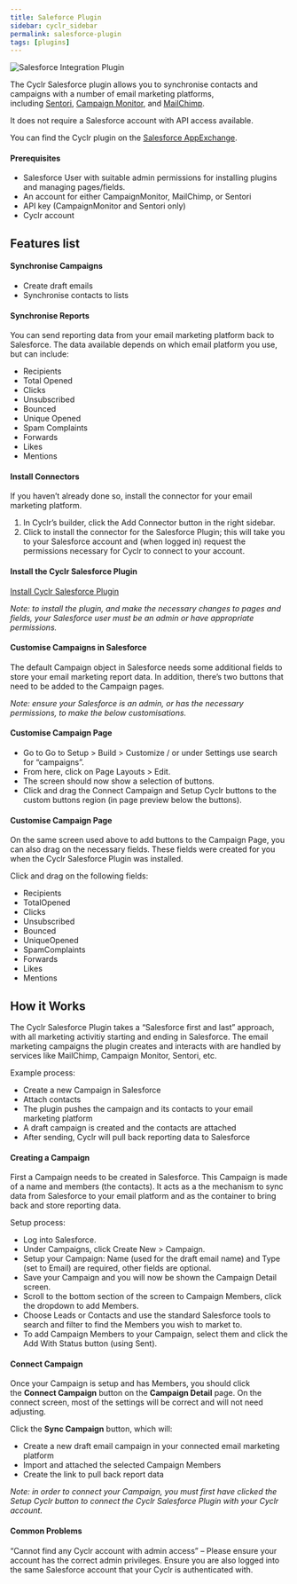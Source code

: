 ```yaml
---
title: Saleforce Plugin
sidebar: cyclr_sidebar
permalink: salesforce-plugin
tags: [plugins]
---
```


![Salesforce Integration Plugin](https://cyclr.com/wp-content/uploads/2017/10/Salesforce.png)

The Cyclr Salesforce plugin allows you to synchronise contacts and campaigns with a number of email marketing platforms, including [Sentori](http://sentoriapp.com/), [Campaign Monitor](http://campaignmonitor.com/), and [MailChimp](http://mailchimp.com/).

It does not require a Salesforce account with API access available.

You can find the Cyclr plugin on the [Salesforce AppExchange](https://appexchange.salesforce.com/listingDetail?listingId=a0N30000000q4YdEAI).

#### Prerequisites

*   Salesforce User with suitable admin permissions for installing plugins and managing pages/fields.
*   An account for either CampaignMonitor, MailChimp, or Sentori
*   API key (CampaignMonitor and Sentori only)
*   Cyclr account

Features list
-------------

#### Synchronise Campaigns

*   Create draft emails
*   Synchronise contacts to lists

#### Synchronise Reports

You can send reporting data from your email marketing platform back to Salesforce. The data available depends on which email platform you use, but can include:

*   Recipients
*   Total Opened
*   Clicks
*   Unsubscribed
*   Bounced
*   Unique Opened
*   Spam Complaints
*   Forwards
*   Likes
*   Mentions

#### Install Connectors

If you haven’t already done so, install the connector for your email marketing platform.

1.  In Cyclr’s builder, click the Add Connector button in the right sidebar.
2.  Click to install the connector for the Salesforce Plugin; this will take you to your Salesforce account and (when logged in) request the permissions necessary for Cyclr to connect to your account.

#### Install the Cyclr Salesforce Plugin

[Install Cyclr Salesforce Plugin](https://appexchange.salesforce.com/listingDetail?listingId=a0N30000000q4YdEAI)

_Note: to install the plugin, and make the necessary changes to pages and fields, your Salesforce user must be an admin or have appropriate permissions._

#### Customise Campaigns in Salesforce

The default Campaign object in Salesforce needs some additional fields to store your email marketing report data. In addition, there’s two buttons that need to be added to the Campaign pages.

_Note: ensure your Salesforce is an admin, or has the necessary permissions, to make the below customisations._

#### Customise Campaign Page

*   Go to Go to Setup > Build > Customize / or under Settings use search for “campaigns”.
*   From here, click on Page Layouts > Edit.
*   The screen should now show a selection of buttons.
*   Click and drag the Connect Campaign and Setup Cyclr buttons to the custom buttons region (in page preview below the buttons).

#### Customise Campaign Page

On the same screen used above to add buttons to the Campaign Page, you can also drag on the necessary fields. These fields were created for you when the Cyclr Salesforce Plugin was installed.

Click and drag on the following fields:

*   Recipients
*   TotalOpened
*   Clicks
*   Unsubscribed
*   Bounced
*   UniqueOpened
*   SpamComplaints
*   Forwards
*   Likes
*   Mentions

How it Works
------------

The Cyclr Salesforce Plugin takes a “Salesforce first and last” approach, with all marketing activitiy starting and ending in Salesforce. The email marketing campaigns the plugin creates and interacts with are handled by services like MailChimp, Campaign Monitor, Sentori, etc.

Example process:

*   Create a new Campaign in Salesforce
*   Attach contacts
*   The plugin pushes the campaign and its contacts to your email marketing platform
*   A draft campaign is created and the contacts are attached
*   After sending, Cyclr will pull back reporting data to Salesforce

#### Creating a Campaign

First a Campaign needs to be created in Salesforce. This Campaign is made of a name and members (the contacts). It acts as a the mechanism to sync data from Salesforce to your email platform and as the container to bring back and store reporting data.

Setup process:

*   Log into Salesforce.
*   Under Campaigns, click Create New > Campaign.
*   Setup your Campaign: Name (used for the draft email name) and Type (set to Email) are required, other fields are optional.
*   Save your Campaign and you will now be shown the Campaign Detail screen.
*   Scroll to the bottom section of the screen to Campaign Members, click the dropdown to add Members.
*   Choose Leads or Contacts and use the standard Salesforce tools to search and filter to find the Members you wish to market to.
*   To add Campaign Members to your Campaign, select them and click the Add With Status button (using Sent).

#### Connect Campaign

Once your Campaign is setup and has Members, you should click the **Connect Campaign** button on the **Campaign Detail** page. On the connect screen, most of the settings will be correct and will not need adjusting.

Click the **Sync Campaign** button, which will:

*   Create a new draft email campaign in your connected email marketing platform
*   Import and attached the selected Campaign Members
*   Create the link to pull back report data

_Note: in order to connect your Campaign, you must first have clicked the Setup Cyclr button to connect the Cyclr Salesforce Plugin with your Cyclr account._

#### Common Problems

“Cannot find any Cyclr account with admin access” – Please ensure your account has the correct admin privileges. Ensure you are also logged into the same Salesforce account that your Cyclr is authenticated with.